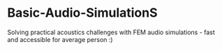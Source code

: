 # Basic-Audio-SimulationS
Solving practical acoustics challenges with FEM audio simulations - fast and accessible for average person :)

